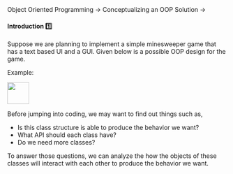 <link rel="stylesheet" href="{{baseUrl}}/css/textbook.css">

<div class="website-content">

<div id="path">Object Oriented Programming &rarr; Conceptualizing an OOP Solution &rarr;</div>

<div id="title">

#### Introduction :one:

</div>

<div id="body">

Suppose we are planning to implement a simple minesweeper game that has a text based UI and a GUI. Given below is a possible OOP design for the game.

<tip-box>

Example:

<img src="{{baseUrl}}/oopDesign/conceptualizingSolution/introduction/images/textLogicMinefieldCell.png" height="50" />
<p/>

</tip-box>

Before jumping into coding, we may want to find out things such as,

* Is this class structure is able to produce the behavior we want?
* What API should each class have?
* Do we need more classes?

To answer those questions, we can analyze the how the objects of these classes will interact with each other to produce the behavior we want.

</div>

<div id="extras">
<div>

</div>
